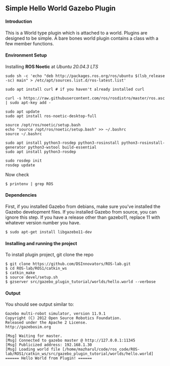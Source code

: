 ## Simple Hello World Gazebo Plugin 

#### Introduction

This is a World type plugin which is attached to a world.
Plugins are designed to be simple. A bare bones world plugin contains a class with a few member functions.

#### Environment Setup
Installing **ROS Noetic** at *Ubuntu 20.04.3 LTS*
    
    sudo sh -c 'echo "deb http://packages.ros.org/ros/ubuntu $(lsb_release -sc) main" > /etc/apt/sources.list.d/ros-latest.list'
    
    sudo apt install curl # if you haven't already installed curl
     
    curl -s https://raw.githubusercontent.com/ros/rosdistro/master/ros.asc | sudo apt-key add -
     
    sudo apt update
    sudo apt install ros-noetic-desktop-full
     
    source /opt/ros/noetic/setup.bash
    echo "source /opt/ros/noetic/setup.bash" >> ~/.bashrc
    source ~/.bashrc
     
    sudo apt install python3-rosdep python3-rosinstall python3-rosinstall-generator python3-wstool build-essential
    sudo apt install python3-rosdep
     
    sudo rosdep init
    rosdep update
 
Now check

    $ printenv | grep ROS


#### Dependencies
First, if you installed Gazebo from debians, make sure you've installed the Gazebo development files. If you installed Gazebo from source, you can ignore this step. If you have a release other than gazebo11, replace 11 with whatever version number you have.

    $ sudo apt-get install libgazebo11-dev
    


#### Installing and running the project
To install plugin project, git clone the repo

    $ git clone https://github.com/DSInnovators/ROS-lab.git
    $ cd ROS-lab/ROS1/catkin_ws
    $ catkin_make
    $ source devel/setup.sh 
    $ gzserver src/gazebo_plugin_tutorial/worlds/hello.world --verbose       
   

#### Output
You should see output similar to:

    Gazebo multi-robot simulator, version 11.9.1
    Copyright (C) 2012 Open Source Robotics Foundation.
    Released under the Apache 2 License.
    http://gazebosim.org
    
    [Msg] Waiting for master.
    [Msg] Connected to gazebo master @ http://127.0.0.1:11345
    [Msg] Publicized address: 192.168.1.30
    [Msg] Loading world file [/home/mazharul/code/ros_code/ROS-lab/ROS1/catkin_ws/src/gazebo_plugin_tutorial/worlds/hello.world]
    ====== Hello World from Plugin! ======
    

   


